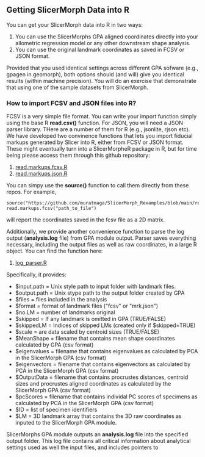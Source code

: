 ## Getting SlicerMorph Data into R
You can get your SlicerMorph data into R in two ways:

1. You can use the SlicerMorphs GPA aligned coordinates directly into your allometric regression model or any other downstream shape analysis.
2. You can use the original landmark coordinates as saved in FCSV or JSON format. 

Provided that you used identical settings across different GPA sofware (e.g., gpagen in geomorph), both options should (and will) give you identical results (within machine precision). You will do an exercise that demonstrate that using one of the sample datasets from SlicerMorph. 

### How to import FCSV and JSON files into R?

FCSV is a very simple file format. You can write your import function simply using the base R **read.csv()** function. For JSON, you will need a JSON parser library. THere are a number of them for R (e.g., jsonlite, rjson etc). We have developed two convinence functions that lets you import fiducial markups generated by Slicer into R, either from FCSV or JSON format. These might eventually turn into a SlicerMorpheR package in R, but for time being please access them through this github repository:
1. [read.markups.fcsv.R](https://github.com/muratmaga/SlicerMorph_Rexamples/blob/main/read.markups.fcsv.R)
2. [read.markups.json.R](https://github.com/muratmaga/SlicerMorph_Rexamples/blob/main/read.markups.json.R)

You can simpy use the **source()** function to call them directly from these repos. For example,

```
source("https://github.com/muratmaga/SlicerMorph_Rexamples/blob/main/read.markups.fcsv.R")
read.markups.fcsv("path_to_file")
```
will report the coordinates saved in the fcsv file as a 2D matrix. 

Additionally, we provide another convenience function to parse the log output (**analysis.log** file) from GPA module output. Parser saves everything necessary, including the output files as well as raw coordinates, in a large R object. You can find the function here:
1. [log_parser.R](https://github.com/muratmaga/SlicerMorph_Rexamples/blob/main/log_parser.R)

Specifically, it provides:
  * $input.path = Unix style path to input folder with landmark files.
  * $output.path = Unix stype path to the output folder created by GPA
  * $files = files included in the analysis
  * $format = format of landmark files ("fcsv" or "mrk.json")
  * $no.LM = number of landmarks original
  * $skipped = If any landmark is omitted in GPA (TRUE/FALSE) 
  * $skippedLM = Indices of skipped LMs (created only if $skipped=TRUE)
  * $scale = are data scaled by centroid sizes (TRUE/FALSE)
  * $MeanShape = filename that contains mean shape coordinates calculated by GPA (csv format)
  * $eigenvalues = filename that contains eigenvalues as calculated by PCA in the SlicerMorph GPA (csv format)
  * $eigenvectors = filename that contains eigenvectors as calculated by PCA in the SlicerMorph GPA (csv format)
  * $OutputData = filename that contains procrustes distances, centroid sizes and procrustes aligned coordinates as calculated by the SlicerMorph GPA (csv format)
  * $pcScores = filename that contains individal PC scores of specimens as calculated by PCA in the SlicerMorph GPA (csv format)
  * $ID = list of specimen identifiers
  * $LM = 3D landmark array that contains the 3D raw coordinates as inputed to the SlicerMorph GPA module. 
  


SlicerMorphs GPA module outputs an **analysis.log** file into the specified output folder. This log file contains all critical information about analytical settings used as well the input files, and includes pointers to    
